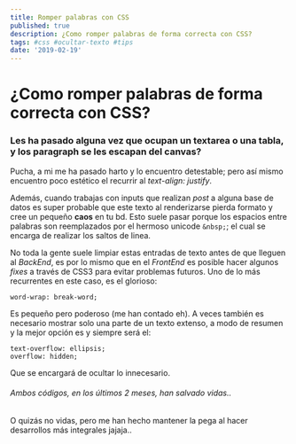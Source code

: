 ```yaml
---
title: Romper palabras con CSS
published: true
description: ¿Como romper palabras de forma correcta con CSS?
tags: #css #ocultar-texto #tips
date: '2019-02-19'
---
```


# ¿Como romper palabras de forma correcta con CSS?

### Les ha pasado alguna vez que ocupan un textarea o una tabla, y los paragraph se les escapan del canvas?

Pucha, a mi me ha pasado harto y lo encuentro detestable; pero así mismo encuentro poco estético el recurrir al _text-align: justify_.

Además, cuando trabajas con inputs que realizan _post_ a alguna base de datos es super probable que este texto al renderizarse pierda formato y cree un pequeño __caos__ en tu bd. Esto suele pasar porque los espacios entre palabras son reemplazados por el hermoso unicode `&nbsp;`; el cual se encarga de realizar los saltos de linea.

No toda la gente suele limpiar estas entradas de texto antes de que lleguen al _BackEnd_, es por lo mismo que en el _FrontEnd_ es posible hacer algunos _fixes_ a través de CSS3 para evitar problemas futuros. Uno de lo más recurrentes en este caso, es el glorioso:

```
word-wrap: break-word;
```

Es pequeño pero poderoso (me han contado eh).
A veces también es necesario mostrar solo una parte de un texto extenso, a modo de resumen y la mejor opción es y siempre será el:

```
text-overflow: ellipsis;
overflow: hidden;
```

Que se encargará de ocultar lo innecesario.

###### Ambos códigos, en los últimos 2 meses, han salvado vidas..

O quizás no vidas, pero me han hecho mantener la pega al hacer desarrollos más integrales jajaja..